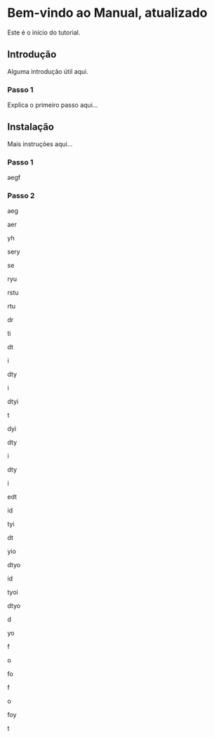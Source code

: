 # Bem-vindo ao Manual, atualizado

Este é o início do tutorial.

## Introdução

Alguma introdução útil aqui.

### Passo 1

Explica o primeiro passo aqui...

## Instalação

Mais instruções aqui...

### Passo 1

aegf

### Passo 2

aeg

aer

yh

sery

se

ryu

rstu

rtu

dr

ti

dt

i

dty

i

dtyi

t

dyi

dty

i

dty

i

edt

id

tyi

dt

yio

dtyo

id

tyoi

dtyo

d

yo

f

o

fo

f

o

foy

t